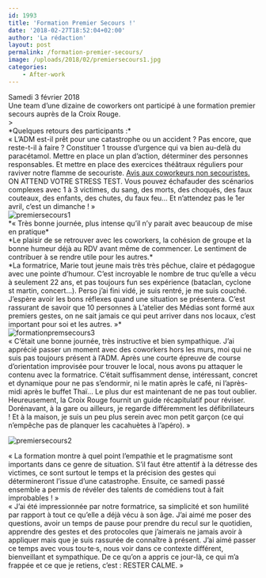 ```yaml
---
id: 1993
title: 'Formation Premier Secours !'
date: '2018-02-27T18:52:04+02:00'
author: 'La rédaction'
layout: post
permalink: /formation-premier-secours/
image: /uploads/2018/02/premiersecours1.jpg
categories:
    - After-work
---
```


<div class="gmail_default" style="text-align: left;">Samedi 3 février 2018</div><div class="gmail_default" style="text-align: left;">Une team d’une dizaine de coworkers ont participé à une formation premier secours auprès de la Croix Rouge.</div><div class="gmail_default" style="text-align: left;"></div><div class="gmail_default" style="text-align: left;"></div>> <div class="gmail_default" style="text-align: left;">*Quelques retours des participants :*</div>

<div class="gmail_default" style="text-align: left;"></div><div class="gmail_default" style="text-align: left;"></div><div class="gmail_default" style="text-align: left;"> « L’ADM est-il prêt pour une catastrophe ou un accident ? Pas encore, que reste-t-il à faire ? Constituer 1 trousse d’urgence qui va bien au-delà du paracétamol. Mettre en place un plan d’action, déterminer des personnes responsables. Et mettre en place des exercices théâtraux réguliers pour raviver notre flamme de secouriste. <u>Avis aux coworkeurs non secouristes. </u>ON ATTEND VOTRE STRESS TEST. Vous pouvez échafauder des scénarios complexes avec 1 à 3 victimes, du sang, des morts, des choqués, des faux couteaux, des enfants, des chutes, du faux feu… Et n’attendez pas le 1er avril, c’est un dimanche ! »

</div><div></div><div style="text-align: left;"></div><div class="gmail_default" style="text-align: left;"><div class="gmail_default" style="text-align: left;"><img src="/uploads/2018/02/premiersecours1-1024x576.jpg" alt="premiersecours1"></div></div><div class="gmail_default" style="text-align: left;"></div><div class="gmail_default" style="text-align: left;"></div><div class="gmail_default" style="text-align: left;">*« Très bonne journée, plus intense qu’il n’y parait avec beaucoup de mise en pratique*</div><div class="gmail_default" style="text-align: left;">*Le plaisir de se retrouver avec les coworkers, la cohésion de groupe et la bonne humeur déjà au RDV avant même de commencer. Le sentiment de contribuer à se rendre utile pour les autres.*</div><div class="gmail_default" style="text-align: left;">*La formatrice, Marie tout jeune mais très très pêchue, claire et pédagogue avec une pointe d’humour. C’est incroyable le nombre de truc qu’elle a vécu à seulement 22 ans, et pas toujours fun ses expérience (bataclan, cyclone st martin, concert…). Perso j’ai fini vidé, je suis rentré, je me suis couché. J’espère avoir les bons réflexes quand une situation se présentera. C’est rassurant de savoir que 10 personnes à L’atelier des Médias sont formé aux premiers gestes, on ne sait jamais ce qui peut arriver dans nos locaux, c’est important pour soi et les autres. »*</div><div class="gmail_default" style="text-align: left;"></div><div class="gmail_default" style="text-align: left;"><img src="/uploads/2018/02/formationpremsecours3-1024x576.jpeg" alt="formationpremsecours3">

</div><div class="gmail_default" style="text-align: left;"></div><div class="gmail_default" style="text-align: left;">« C’était une bonne journée, très instructive et bien sympathique. J’ai apprécié passer un moment avec des coworkers hors les murs, moi qui ne suis pas toujours présent à l’ADM. Après une courte épreuve de course d’orientation improvisée pour trouver le local, nous avons pu attaquer le contenu avec la formatrice. C’était suffisamment dense, intéressant, concret et dynamique pour ne pas s’endormir, ni le matin après le café, ni l’après-midi après le buffet Thaï… Le plus dur est maintenant de ne pas tout oublier. Heureusement, la Croix Rouge fournit un guide récapitulatif pour réviser. Dorénavant, à la gare ou ailleurs, je regarde différemment les défibrillateurs ! Et à la maison, je suis un peu plus serein avec mon petit garçon (ce qui n’empêche pas de planquer les cacahuètes à l’apéro). »

![premiersecours2](/uploads/2018/02/premiersecours2-576x1024.jpg)

</div><div class="gmail_default" style="text-align: left;"><div class="gmail_default"></div><div class="gmail_default">« La formation montre à quel point l’empathie et le pragmatisme sont importants dans ce genre de situation. S’il faut être attentif à la détresse des victimes, ce sont surtout le temps et la précision des gestes qui détermineront l’issue d’une catastrophe. Ensuite, ce samedi passé ensemble a permis de révéler des talents de comédiens tout à fait improbables ! »</div></div><div class="gmail_default"></div><div class="gmail_default"></div><div class="gmail_default"></div><div class="gmail_default"></div><div class="gmail_default"></div><div class="gmail_default">« J’ai été impressionnée par notre formatrice, sa simplicité et son humilité par rapport à tout ce qu’elle a déjà vécu à son âge. J’ai aimé me poser des questions, avoir un temps de pause pour prendre du recul sur le quotidien, apprendre des gestes et des protocoles que j’aimerais ne jamais avoir à appliquer mais que je suis rassurée de connaître à présent. J’ai aimé passer ce temps avec vous tou·te·s, nous voir dans ce contexte différent, bienveillant et sympathique. De ce qu’on a appris ce jour-là, ce qui m’a frappée et ce que je retiens, c’est : RESTER CALME. »

</div><div class="gmail_default" style="text-align: left;"></div><div class="gmail_default" style="text-align: left;"></div><div class="gmail_default" style="text-align: left;"></div>